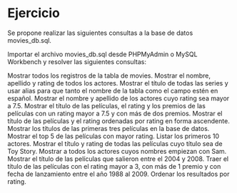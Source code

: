 # Ejercicio

Se propone realizar las siguientes consultas a la base de datos movies_db.sql.

Importar el archivo movies_db.sql desde PHPMyAdmin o MySQL Workbench y resolver las siguientes consultas:

Mostrar todos los registros de la tabla de movies.
Mostrar el nombre, apellido y rating de todos los actores.
Mostrar el título de todas las series y usar alias para que tanto el nombre de la tabla como el campo estén en español.
Mostrar el nombre y apellido de los actores cuyo rating sea mayor a 7.5.
Mostrar el título de las películas, el rating y los premios de las películas con un rating mayor a 7.5 y con más de dos premios.
Mostrar el título de las películas y el rating ordenadas por rating en forma ascendente.
Mostrar los títulos de las primeras tres películas en la base de datos.
Mostrar el top 5 de las películas con mayor rating.
Listar los primeros 10 actores.
Mostrar el título y rating de todas las películas cuyo título sea de Toy Story.
Mostrar a todos los actores cuyos nombres empiezan con Sam.
Mostrar el título de las películas que salieron entre el 2004 y 2008.
Traer el título de las películas con el rating mayor a 3, con más de 1 premio y con fecha de lanzamiento entre el año 1988 al 2009. Ordenar los resultados por rating.
 


